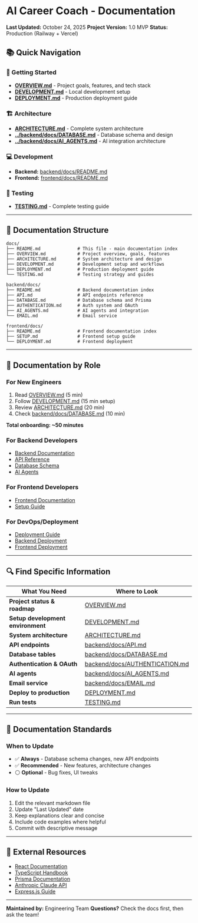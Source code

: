 # AI Career Coach - Documentation

**Last Updated:** October 24, 2025
**Project Version:** 1.0 MVP
**Status:** Production (Railway + Vercel)

## 📚 Quick Navigation

### 🚀 Getting Started
- **[OVERVIEW.md](./OVERVIEW.md)** - Project goals, features, and tech stack
- **[DEVELOPMENT.md](./DEVELOPMENT.md)** - Local development setup
- **[DEPLOYMENT.md](./DEPLOYMENT.md)** - Production deployment guide

### 🏗️ Architecture
- **[ARCHITECTURE.md](./ARCHITECTURE.md)** - Complete system architecture
- **[../backend/docs/DATABASE.md](../backend/docs/DATABASE.md)** - Database schema and design
- **[../backend/docs/AI_AGENTS.md](../backend/docs/AI_AGENTS.md)** - AI integration architecture

### 💻 Development
- **Backend:** [backend/docs/README.md](../backend/docs/README.md)
- **Frontend:** [frontend/docs/README.md](../frontend/docs/README.md)

### 🧪 Testing
- **[TESTING.md](./TESTING.md)** - Complete testing guide

---

## 📁 Documentation Structure

```
docs/
├── README.md              # This file - main documentation index
├── OVERVIEW.md            # Project overview, goals, features
├── ARCHITECTURE.md        # System architecture and design
├── DEVELOPMENT.md         # Development setup and workflows
├── DEPLOYMENT.md          # Production deployment guide
└── TESTING.md             # Testing strategy and guides

backend/docs/
├── README.md              # Backend documentation index
├── API.md                 # API endpoints reference
├── DATABASE.md            # Database schema and Prisma
├── AUTHENTICATION.md      # Auth system and OAuth
├── AI_AGENTS.md           # AI agents and integration
└── EMAIL.md               # Email service

frontend/docs/
├── README.md              # Frontend documentation index
├── SETUP.md               # Frontend setup guide
└── DEPLOYMENT.md          # Frontend deployment
```

---

## 🎯 Documentation by Role

### For New Engineers
1. Read [OVERVIEW.md](./OVERVIEW.md) (5 min)
2. Follow [DEVELOPMENT.md](./DEVELOPMENT.md) (15 min setup)
3. Review [ARCHITECTURE.md](./ARCHITECTURE.md) (20 min)
4. Check [backend/docs/DATABASE.md](../backend/docs/DATABASE.md) (10 min)

**Total onboarding: ~50 minutes**

### For Backend Developers
- [Backend Documentation](../backend/docs/README.md)
- [API Reference](../backend/docs/API.md)
- [Database Schema](../backend/docs/DATABASE.md)
- [AI Agents](../backend/docs/AI_AGENTS.md)

### For Frontend Developers
- [Frontend Documentation](../frontend/docs/README.md)
- [Setup Guide](../frontend/docs/SETUP.md)

### For DevOps/Deployment
- [Deployment Guide](./DEPLOYMENT.md)
- [Backend Deployment](../backend/docs/README.md#deployment)
- [Frontend Deployment](../frontend/docs/DEPLOYMENT.md)

---

## 🔍 Find Specific Information

| What You Need | Where to Look |
|---------------|---------------|
| **Project status & roadmap** | [OVERVIEW.md](./OVERVIEW.md) |
| **Setup development environment** | [DEVELOPMENT.md](./DEVELOPMENT.md) |
| **System architecture** | [ARCHITECTURE.md](./ARCHITECTURE.md) |
| **API endpoints** | [backend/docs/API.md](../backend/docs/API.md) |
| **Database tables** | [backend/docs/DATABASE.md](../backend/docs/DATABASE.md) |
| **Authentication & OAuth** | [backend/docs/AUTHENTICATION.md](../backend/docs/AUTHENTICATION.md) |
| **AI agents** | [backend/docs/AI_AGENTS.md](../backend/docs/AI_AGENTS.md) |
| **Email service** | [backend/docs/EMAIL.md](../backend/docs/EMAIL.md) |
| **Deploy to production** | [DEPLOYMENT.md](./DEPLOYMENT.md) |
| **Run tests** | [TESTING.md](./TESTING.md) |

---

## 📝 Documentation Standards

### When to Update
- ✅ **Always** - Database schema changes, new API endpoints
- ✅ **Recommended** - New features, architecture changes
- ⚪ **Optional** - Bug fixes, UI tweaks

### How to Update
1. Edit the relevant markdown file
2. Update "Last Updated" date
3. Keep explanations clear and concise
4. Include code examples where helpful
5. Commit with descriptive message

---

## 🔗 External Resources

- [React Documentation](https://react.dev/)
- [TypeScript Handbook](https://www.typescriptlang.org/docs/)
- [Prisma Documentation](https://www.prisma.io/docs)
- [Anthropic Claude API](https://docs.anthropic.com/)
- [Express.js Guide](https://expressjs.com/)

---

**Maintained by:** Engineering Team
**Questions?** Check the docs first, then ask the team!
